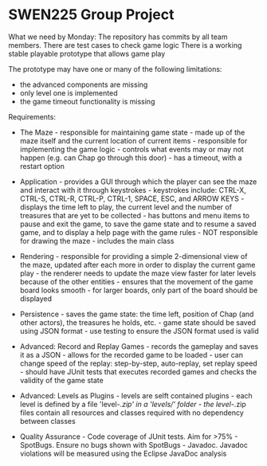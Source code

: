 # SWEN225 Group Project

What we need by Monday:
The repository has commits by all team members. 
There are test cases to check game logic
There is a working stable playable prototype that allows game play 

The prototype may have one or many of the following limitations: 
*  the advanced components are missing
*  only level one is implemented
*  the game timeout functionality is missing


Requirements:
*   The Maze
        - responsible for maintaining game state
            - made up of the maze itself and the current location of current items
        - responsible for implementing the game logic
            - controls what events may or may not happen (e.g. can Chap go through this door)
        - has a timeout, with a restart option
 
*   Application
        - provides a GUI through which the player can see the maze and interact with it through keystrokes
            - keystrokes include: CTRL-X, CTRL-S, CTRL-R, CTRL-P, CTRL-1, SPACE, ESC, and ARROW KEYS
        - displays the time left to play, the current level and the number of treasures that are yet to be collected
        - has buttons and menu items to pause and exit the game, to save the game state and to resume a saved game, and to display a help page with the game rules
        - NOT responsible for drawing the maze
        - includes the main class
         
*   Rendering
        - responsible for providing a simple 2-dimensional view of the maze, updated after each more in order to display the current game play
        - the renderer needs to update the maze view faster for later levels because of the other entities
        - ensures that the movement of the game board looks smooth
        - for larger boards, only part of the board should be displayed
         
*   Persistence
        - saves the game state: the time left, position of Chap (and other actors), the treasures he holds, etc.
        - game state should be saved using JSON format
        - use testing to ensure the JSON format used is valid
     
*   Advanced: Record and Replay Games
        - records the gameplay and saves it as a JSON
        - allows for the recorded game to be loaded
        - user can change speed of the replay: step-by-step, auto-replay, set replay speed
        - should have JUnit tests that executes recorded games and checks the validity of the game state
     
*   Advanced: Levels as Plugins
        - levels are selft contained plugins
        - each level is defined by a file 'level-*.zip' in a 'levels/' folder
        - the level-*.zip files contain all resources and classes required with no dependency between classes

*   Quality Assurance
        - Code coverage of JUnit tests. Aim for >75%
        - SpotBugs. Ensure no bugs shown with SpotBugs
        - Javadoc. Javadoc violations will be measured using the Eclipse JavaDoc analysis